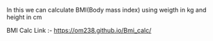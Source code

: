 In this we can calculate BMI(Body mass index) using weigth in kg and height in cm 

 BMI Calc Link :- https://om238.github.io/Bmi_calc/
